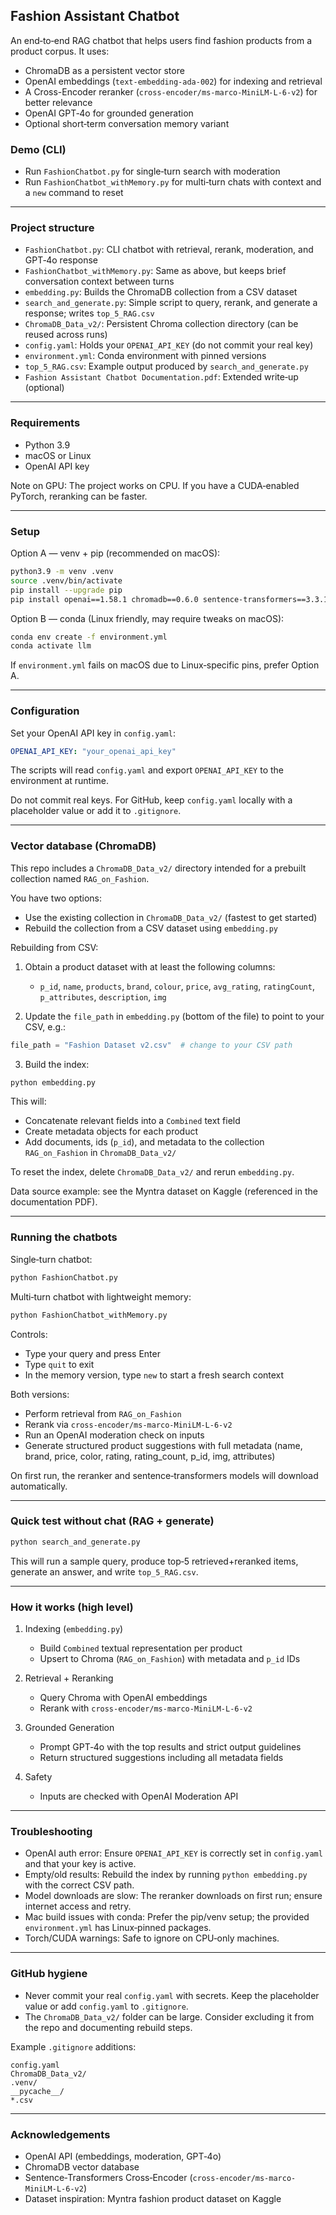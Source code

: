 ## Fashion Assistant Chatbot

An end‑to‑end RAG chatbot that helps users find fashion products from a product corpus. It uses:

- ChromaDB as a persistent vector store
- OpenAI embeddings (`text-embedding-ada-002`) for indexing and retrieval
- A Cross-Encoder reranker (`cross-encoder/ms-marco-MiniLM-L-6-v2`) for better relevance
- OpenAI GPT‑4o for grounded generation
- Optional short‑term conversation memory variant

### Demo (CLI)
- Run `FashionChatbot.py` for single‑turn search with moderation
- Run `FashionChatbot_withMemory.py` for multi‑turn chats with context and a `new` command to reset

---

### Project structure

- `FashionChatbot.py`: CLI chatbot with retrieval, rerank, moderation, and GPT‑4o response
- `FashionChatbot_withMemory.py`: Same as above, but keeps brief conversation context between turns
- `embedding.py`: Builds the ChromaDB collection from a CSV dataset
- `search_and_generate.py`: Simple script to query, rerank, and generate a response; writes `top_5_RAG.csv`
- `ChromaDB_Data_v2/`: Persistent Chroma collection directory (can be reused across runs)
- `config.yaml`: Holds your `OPENAI_API_KEY` (do not commit your real key)
- `environment.yml`: Conda environment with pinned versions
- `top_5_RAG.csv`: Example output produced by `search_and_generate.py`
- `Fashion Assistant Chatbot Documentation.pdf`: Extended write‑up (optional)

---

### Requirements

- Python 3.9
- macOS or Linux
- OpenAI API key

Note on GPU: The project works on CPU. If you have a CUDA‑enabled PyTorch, reranking can be faster.

---

### Setup

Option A — venv + pip (recommended on macOS):

```bash
python3.9 -m venv .venv
source .venv/bin/activate
pip install --upgrade pip
pip install openai==1.58.1 chromadb==0.6.0 sentence-transformers==3.3.1 pandas==2.2.3 pyyaml==6.0.2 numpy==2.0.2 onnxruntime==1.19.2 scikit-learn==1.6.0 torch==2.5.1
```

Option B — conda (Linux friendly, may require tweaks on macOS):

```bash
conda env create -f environment.yml
conda activate llm
```

If `environment.yml` fails on macOS due to Linux‑specific pins, prefer Option A.

---

### Configuration

Set your OpenAI API key in `config.yaml`:

```yaml
OPENAI_API_KEY: "your_openai_api_key"
```

The scripts will read `config.yaml` and export `OPENAI_API_KEY` to the environment at runtime.

Do not commit real keys. For GitHub, keep `config.yaml` locally with a placeholder value or add it to `.gitignore`.

---

### Vector database (ChromaDB)

This repo includes a `ChromaDB_Data_v2/` directory intended for a prebuilt collection named `RAG_on_Fashion`.

You have two options:

- Use the existing collection in `ChromaDB_Data_v2/` (fastest to get started)
- Rebuild the collection from a CSV dataset using `embedding.py`

Rebuilding from CSV:

1) Obtain a product dataset with at least the following columns:
   - `p_id`, `name`, `products`, `brand`, `colour`, `price`, `avg_rating`, `ratingCount`, `p_attributes`, `description`, `img`

2) Update the `file_path` in `embedding.py` (bottom of the file) to point to your CSV, e.g.:

```python
file_path = "Fashion Dataset v2.csv"  # change to your CSV path
```

3) Build the index:

```bash
python embedding.py
```

This will:
- Concatenate relevant fields into a `Combined` text field
- Create metadata objects for each product
- Add documents, ids (`p_id`), and metadata to the collection `RAG_on_Fashion` in `ChromaDB_Data_v2/`

To reset the index, delete `ChromaDB_Data_v2/` and rerun `embedding.py`.

Data source example: see the Myntra dataset on Kaggle (referenced in the documentation PDF).

---

### Running the chatbots

Single‑turn chatbot:

```bash
python FashionChatbot.py
```

Multi‑turn chatbot with lightweight memory:

```bash
python FashionChatbot_withMemory.py
```

Controls:
- Type your query and press Enter
- Type `quit` to exit
- In the memory version, type `new` to start a fresh search context

Both versions:
- Perform retrieval from `RAG_on_Fashion`
- Rerank via `cross-encoder/ms-marco-MiniLM-L-6-v2`
- Run an OpenAI moderation check on inputs
- Generate structured product suggestions with full metadata (name, brand, price, color, rating, rating_count, p_id, img, attributes)

On first run, the reranker and sentence‑transformers models will download automatically.

---

### Quick test without chat (RAG + generate)

```bash
python search_and_generate.py
```

This will run a sample query, produce top‑5 retrieved+reranked items, generate an answer, and write `top_5_RAG.csv`.

---

### How it works (high level)

1) Indexing (`embedding.py`)
   - Build `Combined` textual representation per product
   - Upsert to Chroma (`RAG_on_Fashion`) with metadata and `p_id` IDs

2) Retrieval + Reranking
   - Query Chroma with OpenAI embeddings
   - Rerank with `cross-encoder/ms-marco-MiniLM-L-6-v2`

3) Grounded Generation
   - Prompt GPT‑4o with the top results and strict output guidelines
   - Return structured suggestions including all metadata fields

4) Safety
   - Inputs are checked with OpenAI Moderation API

---

### Troubleshooting

- OpenAI auth error: Ensure `OPENAI_API_KEY` is correctly set in `config.yaml` and that your key is active.
- Empty/old results: Rebuild the index by running `python embedding.py` with the correct CSV path.
- Model downloads are slow: The reranker downloads on first run; ensure internet access and retry.
- Mac build issues with conda: Prefer the pip/venv setup; the provided `environment.yml` has Linux‑pinned packages.
- Torch/CUDA warnings: Safe to ignore on CPU‑only machines.

---

### GitHub hygiene

- Never commit your real `config.yaml` with secrets. Keep the placeholder value or add `config.yaml` to `.gitignore`.
- The `ChromaDB_Data_v2/` folder can be large. Consider excluding it from the repo and documenting rebuild steps.

Example `.gitignore` additions:

```gitignore
config.yaml
ChromaDB_Data_v2/
.venv/
__pycache__/
*.csv
```

---

### Acknowledgements

- OpenAI API (embeddings, moderation, GPT‑4o)
- ChromaDB vector database
- Sentence‑Transformers Cross‑Encoder (`cross-encoder/ms-marco-MiniLM-L-6-v2`)
- Dataset inspiration: Myntra fashion product dataset on Kaggle

